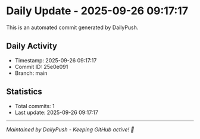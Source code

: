 # Daily Update - 2025-09-26 09:17:17

This is an automated commit generated by DailyPush.

## Daily Activity
- Timestamp: 2025-09-26 09:17:17
- Commit ID: 25e0e091
- Branch: main

## Statistics
- Total commits: 1
- Last update: 2025-09-26 09:17:17

---
*Maintained by DailyPush - Keeping GitHub active! 🚀*
